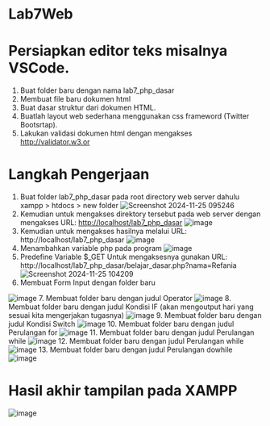 # Lab7Web
# Persiapkan editor teks misalnya VSCode.
1. Buat folder baru dengan nama lab7_php_dasar
2. Membuat file baru dokumen html
3. Buat dasar struktur dari dokumen HTML.
4. Buatlah layout web sederhana menggunakan css frameword (Twitter Bootsrtap).
5. Lakukan validasi dokumen html dengan mengakses http://validator.w3.or

# Langkah Pengerjaan 
1. Buat folder lab7_php_dasar pada root directory web server dahulu xampp > htdocs > new folder
![Screenshot 2024-11-25 095246](https://github.com/user-attachments/assets/b44aad2f-57d5-42b3-aa61-ee2b498bced3)
2. Kemudian untuk mengakses direktory tersebut pada web server dengan mengakses URL: [http://localhost/lab7_php_dasar](http://localhost/lab7_php_dasar/)
![image](https://github.com/user-attachments/assets/d8f0a2fb-e468-4ebc-8468-3be216945c8b)
3. Kemudian untuk mengakses hasilnya melalui URL: http://localhost/lab7_php_dasar
![image](https://github.com/user-attachments/assets/3b7fa2cf-e41c-4e85-976b-42b42c68231e)
4. Menambahkan variable php pada program
![image](https://github.com/user-attachments/assets/74d66e05-392a-4c04-ba77-4bb0a189f7c4)
5. Predefine Variable $_GET Untuk mengaksesnya gunakan URL: http://localhost/lab7_php_dasar/belajar_dasar.php?nama=Refania
![Screenshot 2024-11-25 104209](https://github.com/user-attachments/assets/fa066ad3-648b-4af8-8d5f-2333cd5701de)
6. Membuat  Form Input dengan folder baru

![image](https://github.com/user-attachments/assets/52068e8c-8959-4a81-a1bd-9aaf09ec6dfa)
7. Membuat folder baru dengan judul Operator
![image](https://github.com/user-attachments/assets/e9ea5250-1e3c-41e0-ad24-6be85c510aa4)
8. Membuat folder baru dengan judul Kondisi IF (akan mengoutput hari yang sesuai kita mengerjakan tugasnya)
![image](https://github.com/user-attachments/assets/a0b54c9e-9431-4e51-9819-c942b7a8583d)
9. Membuat folder baru dengan judul Kondisi Switch
![image](https://github.com/user-attachments/assets/cd2ca077-6e57-4752-8c97-461f94481c03)
10. Membuat folder baru dengan judul Perulangan for
![image](https://github.com/user-attachments/assets/26638926-f9e2-46f4-8963-c35f8a5ae05b)
11. Membuat folder baru dengan judul Perulangan while
![image](https://github.com/user-attachments/assets/026632a6-1365-40f0-b32a-4b28c7284b5a)
12. Membuat folder baru dengan judul Perulangan while
![image](https://github.com/user-attachments/assets/05b6608f-8db9-46e6-a601-ae32cdb90c32)
13. Membuat folder baru dengan judul Perulangan dowhile
![image](https://github.com/user-attachments/assets/49f5fce2-3833-4286-94df-78d697354e0c)
# Hasil akhir tampilan pada XAMPP
![image](https://github.com/user-attachments/assets/2388ab55-fb80-4bf4-97ee-6c386ad5feab)













   




